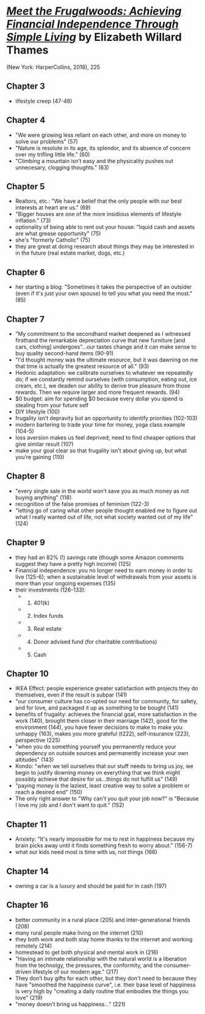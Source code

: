 # [*Meet the Frugalwoods: Achieving Financial Independence Through Simple Living*](https://www.amazon.com/Meet-Frugalwoods-Achieving-Financial-Independence/dp/0062668137/ref=sr_1_1?crid=20911MCXTRS4R&keywords=frugalwoods&qid=1553969135&s=gateway&sprefix=shadow+white+9%2F1%2Caps%2C167&sr=8-1) by Elizabeth Willard Thames

(New York: HarperCollins, 2018), 225


## Chapter 3
- lifestyle creep (47-48)

## Chapter 4
- "We were growing less reliant on each other, and more on money to solve our problems" (57)
- "Nature is resolute in its age, its splendor, and its absence of concern over my trifling little life." (60)
- "Climbing a mountain isn’t easy and the physicality pushes out unnecesary, clogging thoughts." (63)

## Chapter 5
- Realtors, etc.: "We have a belief that the only people with our best interests at heart are us." (69)
- "Bigger houses are one of the more insidious elements of lifestyle inflation." (73)
- optionality of being able to rent out your house: "liquid cash and assets are what grease opportunity" (75)
- she's "formerly Catholic" (75)
- they are great at doing research about things they may be interested in in the future (real estate market, dogs, etc.)

## Chapter 6
- her starting a blog: "Sometimes it takes the perspective of an outsider (even if it's just your own spouse) to tell you what you need the most." (85)

## Chapter 7
- "My commitment to the secondhand market deepened as I witnessed firsthand the remarkable depreciation curve that new furniture [and cars, clothing] undergoes"...our tastes change and it can make sense to buy quality second-hand items (90-91)
- "I'd thought money was the ultimate resource, but it was dawning on me that time is actually the greatest resource of all." (93)
- Hedonic adaptation: we calibrate ourselves to whatever we repeatedly do; if we constantly remind ourselves (with consumption, eating out, ice cream, etc.), we deaden our ability to derive true pleasure from those rewards. Then we require larger and more frequent rewards. (94)
- $0 budget: aim for spending $0 because every dollar you spend is stealing from your future self
- DIY lifestyle (100)
- frugality isn’t depravity but an opportunity to identify priorities (102-103)
- modern bartering to trade your time for money, yoga class example (104-5)
- loss aversion makes us feel deprived; need to find cheaper options that give similar result (107)
- make your goal clear so that frugality isn’t about giving up, but what you’re gaining (110)

## Chapter 8
- "every single sale in the world won’t save you as much money as not buying anything" (118)
- recognition of the false promises of feminism (122-3)
- "letting go of caring what other people thought enabled me to figure out what I really wanted out of life, not what society wanted out of my life" (124)

## Chapter 9
- they had an 82% (!) savings rate (though some Amazon comments suggest they have a pretty high income) (125)
- Financial independence: you no longer need to earn money in order to live (125-6); when a sustainable level of withdrawals from your assets is more than your ongoing expenses (135)
- their investments (126-133): 
  - 1. 401(k)
  - 2. Index funds
  - 3. Real estate
  - 4. Donor advised fund (for charitable contributions)
  - 5. Cash

## Chapter 10
- IKEA Effect: people experience greater satisfaction with projects they do themselves, even if the result is subpar (141)
- "our consumer culture has co-opted our need for community, for safety, and for love, and packaged it up as something to be bought (141)
- benefits of frugality: achieves the financial goal, more satisfaction in the work (140), brought them closer in their marriage (142), good for the environment (144), you have fewer decisions to make to make you unhappy (163), makes you more grateful (t222), self-insurance (223), perspective (225)
- "when you do something yourself you permanently reduce your dependency on outside sources and permanently increase your own altitudes" (143)
-  Kondo: "when we tell ourselves that our stuff needs to bring us joy, we begin to justify downing money on everything that we think might possibly achieve that desire for us...things do not fulfill us" (149)
- "paying money is the laziest, least creative way to solve a problem or reach a desired end" (150)
- The only right answer to "Why can't you quit your job now?" is "Because I love my job and I don't want to quit." (152)

## Chapter 11
- Anxiety: "It's nearly impossible for me to rest in happiness because my brain picks away until it finds something fresh to worry about." (156-7)
- what our kids need most is time with us, not things (166)

## Chapter 14
- owning a car is a luxury and should be paid for in cash (197)

## Chapter 16 
- better community in a rural place (205) and inter-generational friends (208)
- many rural people make living on the internet (210)
- they both work and both stay home thanks to the internet and working remotely (214)
- homestead to get both physical and mental work in (216)
- "Having an intimate relationship with the natural world is a liberation from the technolgy, the pressures, the conformity, and the consumer-driven lifestyle of our modern age." (217)
- They don’t buy gifts for each other, but they don't need to because they have "smoothed the happiness curve", i.e. their base level of happiness is very high by "creating a daily routine that embodies the things you love" (219)
- "money doesn’t bring us happiness..." (221)